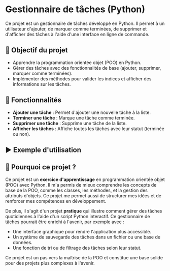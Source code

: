 # Gestionnaire de tâches (Python)

Ce projet est un gestionnaire de tâches développé en Python. Il permet à un utilisateur d'ajouter, de marquer comme terminées, de supprimer et d'afficher des tâches à l'aide d'une interface en ligne de commande.

## 🎯 Objectif du projet

- Apprendre la programmation orientée objet (POO) en Python.
- Gérer des tâches avec des fonctionnalités de base (ajouter, supprimer, marquer comme terminées).
- Implémenter des méthodes pour valider les indices et afficher des informations sur les tâches.

## 🧠 Fonctionnalités

- **Ajouter une tâche** : Permet d'ajouter une nouvelle tâche à la liste.
- **Terminer une tâche** : Marque une tâche comme terminée.
- **Supprimer une tâche** : Supprime une tâche de la liste.
- **Afficher les tâches** : Affiche toutes les tâches avec leur statut (terminée ou non).

## ▶️ Exemple d'utilisation  
## 🧠 Pourquoi ce projet ?

Ce projet est un **exercice d'apprentissage** en programmation orientée objet (POO) avec Python. Il m'a permis de mieux comprendre les concepts de base de la POO, comme les classes, les méthodes, et la gestion des attributs d'objets. Ce projet me permet aussi de structurer mes idées et de renforcer mes compétences en développement.

De plus, il s'agit d'un projet **pratique** qui illustre comment gérer des tâches quotidiennes à l'aide d'un script Python interactif. Ce gestionnaire de tâches pourrait être enrichi à l'avenir, par exemple avec :
- Une interface graphique pour rendre l'application plus accessible.
- Un système de sauvegarde des tâches dans un fichier ou une base de données.
- Une fonction de tri ou de filtrage des tâches selon leur statut.

Ce projet est un pas vers la maîtrise de la POO et constitue une base solide pour des projets plus complexes à l'avenir.
